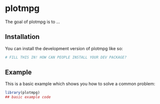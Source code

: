 
# plotmpg

<!-- badges: start -->
<!-- badges: end -->

The goal of plotmpg is to ...

## Installation

You can install the development version of plotmpg like so:

``` r
# FILL THIS IN! HOW CAN PEOPLE INSTALL YOUR DEV PACKAGE?
```

## Example

This is a basic example which shows you how to solve a common problem:

``` r
library(plotmpg)
## basic example code
```

